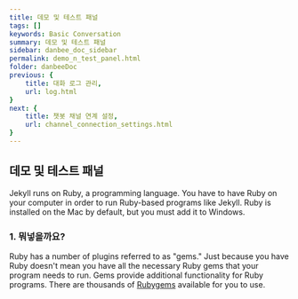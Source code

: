 ```yaml
---
title: 데모 및 테스트 패널
tags: []
keywords: Basic Conversation
summary: 데모 및 테스트 패널
sidebar: danbee_doc_sidebar
permalink: demo_n_test_panel.html
folder: danbeeDoc
previous: {
    title: 대화 로그 관리,
    url: log.html
}
next: {
    title: 챗봇 채널 연계 설정,
    url: channel_connection_settings.html
}
---
```


## 데모 및 테스트 패널

Jekyll runs on Ruby, a programming language. You have to have Ruby on your computer in order to run Ruby-based programs like Jekyll. Ruby is installed on the Mac by default, but you must add it to Windows.

### 1. 뭐넣을까요?

Ruby has a number of plugins referred to as "gems." Just because you have Ruby doesn't mean you have all the necessary Ruby gems that your program needs to run. Gems provide additional functionality for Ruby programs. There are thousands of [Rubygems](https://rubygems.org/) available for you to use.

